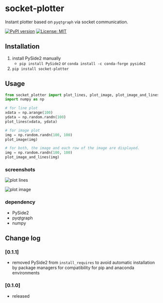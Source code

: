 # socket-plotter

Instant plotter based on `pyqtgraph` via socket communication.

[![PyPI version](https://badge.fury.io/py/socket-plotter.svg)](https://badge.fury.io/py/socket-plotter) [![License: MIT](https://img.shields.io/badge/License-MIT-yellow.svg)](https://opensource.org/licenses/MIT)


## Installation

1. install PySide2 manually
    - `pip install PySide2` or `conda install -c conda-forge pyside2`
2. `pip install socket-plotter`


## Usage

```python
from socket_plotter import plot_lines, plot_image, plot_image_and_lines
import numpy as np

# for line plot
xdata = np.arange(100)
ydata = np.random.randn(100)
plot_lines(xdata, ydata)

# for image plot
img = np.random.randn(100, 100)
plot_image(img)

# for both, the image and each row of the image are displayed.
img = np.random.randn(100, 100)
plot_image_and_lines(img)
```


### screenshots

![plot lines](https://user-images.githubusercontent.com/43668684/184507049-468e1bf5-4f3f-4cf9-87b1-f87875cbb507.png)

![plot image](https://user-images.githubusercontent.com/43668684/184507102-fb593784-0413-4a1c-90e3-c00887a1ff1f.png)


### dependency

- PySide2
- pyqtgraph
- numpy

## Change log
### [0.1.1]
- removed PySide2 from `install_requires` to avoid automatic installation by package managers for compatibility for pip and anaconda environments

### [0.1.0]
- released

